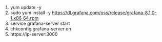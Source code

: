 1. yum update -y <br>
2. sudo yum install -y https://dl.grafana.com/oss/release/grafana-8.1.0-1.x86_64.rpm <br>
3. service grafana-server start
4. chkconfig grafana-server on
5. https://ip-server:3000
